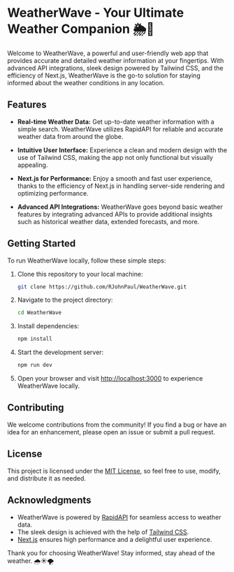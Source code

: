 # WeatherWave - Your Ultimate Weather Companion 🌦️🌊

Welcome to WeatherWave, a powerful and user-friendly web app that provides accurate and detailed weather information at your fingertips. With advanced API integrations, sleek design powered by Tailwind CSS, and the efficiency of Next.js, WeatherWave is the go-to solution for staying informed about the weather conditions in any location.

## Features

- **Real-time Weather Data:** Get up-to-date weather information with a simple search. WeatherWave utilizes RapidAPI for reliable and accurate weather data from around the globe.

- **Intuitive User Interface:** Experience a clean and modern design with the use of Tailwind CSS, making the app not only functional but visually appealing.

- **Next.js for Performance:** Enjoy a smooth and fast user experience, thanks to the efficiency of Next.js in handling server-side rendering and optimizing performance.

- **Advanced API Integrations:** WeatherWave goes beyond basic weather features by integrating advanced APIs to provide additional insights such as historical weather data, extended forecasts, and more.

## Getting Started

To run WeatherWave locally, follow these simple steps:

1. Clone this repository to your local machine:

   ```bash
   git clone https://github.com/RJohnPaul/WeatherWave.git
   ```

2. Navigate to the project directory:

   ```bash
   cd WeatherWave
   ```

3. Install dependencies:

   ```bash
   npm install
   ```

5. Start the development server:

   ```bash
   npm run dev
   ```

6. Open your browser and visit [http://localhost:3000](http://localhost:3000) to experience WeatherWave locally.

## Contributing

We welcome contributions from the community! If you find a bug or have an idea for an enhancement, please open an issue or submit a pull request.

## License

This project is licensed under the [MIT License](LICENSE), so feel free to use, modify, and distribute it as needed.

## Acknowledgments

- WeatherWave is powered by [RapidAPI](https://rapidapi.com/) for seamless access to weather data.
- The sleek design is achieved with the help of [Tailwind CSS](https://tailwindcss.com/).
- [Next.js](https://nextjs.org/) ensures high performance and a delightful user experience.

Thank you for choosing WeatherWave! Stay informed, stay ahead of the weather. 🌧️☀️🌪️
 
